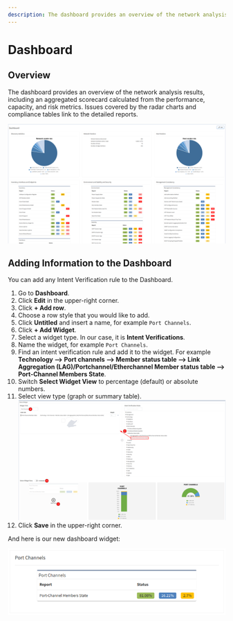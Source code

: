 ```yaml
---
description: The dashboard provides an overview of the network analysis results, including an aggregated scorecard calculated from the performance, capacity, and risk metrics.
---
```


# Dashboard

## Overview

The dashboard provides an overview of the network analysis results, including an
aggregated scorecard calculated from the performance, capacity, and risk
metrics. Issues covered by the radar charts and compliance tables link to the
detailed reports.

![Dashboard](dashboard/dashboard.png)

## Adding Information to the Dashboard

You can add any Intent Verification rule to the Dashboard.

1. Go to **Dashboard**.
2. Click **Edit** in the upper-right corner.
3. Click **+ Add row**.
4. Choose a row style that you would like to add.
5. Click **Untitled** and insert a name, for example `Port Channels`.
6. Click **+ Add Widget**.
7. Select a widget type. In our case, it is **Intent Verifications**.
8. Name the widget, for example `Port Channels`.
9. Find an intent verification rule and add it to the widget. For example
   **Technology --> Port channels --> Member status table --> Link Aggregation
   (LAG)/Portchannel/Etherchannel Member status table --> Port-Channel Members
   State**.
10. Switch **Select Widget View** to percentage (default) or absolute numbers.
11. Select view type (graph or summary table). 
    ![Select Widget](dashboard/select_widget.png)
12. Click **Save** in the upper-right corner.

And here is our new dashboard widget:

![New dashboard widget](dashboard/new_dashboard_widget.png)
